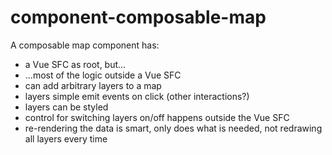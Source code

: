 # component-composable-map

A composable map component has:
- a Vue SFC as root, but...
- ...most of the logic outside a Vue SFC
- can add arbitrary layers to a map
- layers simple emit events on click (other interactions?)
- layers can be styled
- control for switching layers on/off happens outside the Vue SFC
- re-rendering the data is smart, only does what is needed, not redrawing all layers every time


